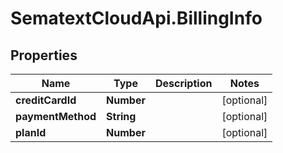 # SematextCloudApi.BillingInfo

## Properties
Name | Type | Description | Notes
------------ | ------------- | ------------- | -------------
**creditCardId** | **Number** |  | [optional] 
**paymentMethod** | **String** |  | [optional] 
**planId** | **Number** |  | [optional] 


